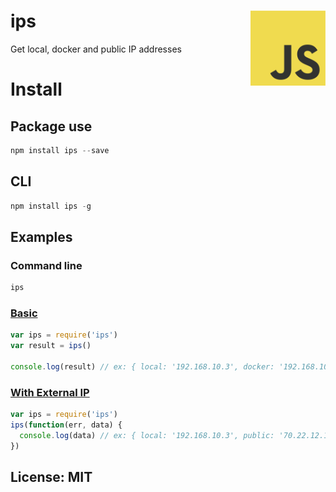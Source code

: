 # ips <img src="https://raw.githubusercontent.com/voodootikigod/logo.js/master/js.png" align="right" height="120">

Get local, docker and public IP addresses

# Install

## Package use

```js
npm install ips --save
```

## CLI

```js
npm install ips -g
```

<!-- EXAMPLES:BEGIN -->
## Examples

### Command line

```sh
ips
```

### [Basic](examples/basic.js)

```js
var ips = require('ips')
var result = ips()

console.log(result) // ex: { local: '192.168.10.3', docker: '192.168.10.103' }
```

### [With External IP](examples/with-external-ip.js)

```js
var ips = require('ips')
ips(function(err, data) {
  console.log(data) // ex: { local: '192.168.10.3', public: '70.22.12.182' }
})
```
<!-- EXAMPLES:END -->
## License: MIT
